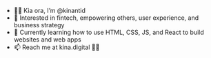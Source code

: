 - 👋🏽  Kia ora, I’m @kinantid
- 👀  Interested in fintech, empowering others, user experience, and business strategy
- 🌱  Currently learning how to use HTML, CSS, JS, and React to build websites and web apps
- 📫  Reach me at kina.digital 👋🏽

<!---
kinantid/kinantid is a ✨ special ✨ repository because its `README.md` (this file) appears on your GitHub profile.
You can click the Preview link to take a look at your changes.
--->
